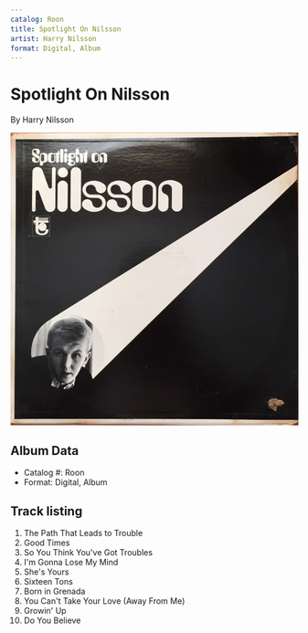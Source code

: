 ```yaml
---
catalog: Roon
title: Spotlight On Nilsson
artist: Harry Nilsson
format: Digital, Album
---
```


# Spotlight On Nilsson

By Harry Nilsson

![](../../assets/albumcovers/Harry_Nilsson-Spotlight_On_Nilsson.png)

## Album Data

- Catalog #: Roon
- Format: Digital, Album


## Track listing


1. The Path That Leads to Trouble
2. Good Times
3. So You Think You've Got Troubles
4. I'm Gonna Lose My Mind
5. She's Yours
6. Sixteen Tons
7. Born in Grenada
8. You Can't Take Your Love (Away From Me)
9. Growin' Up
10. Do You Believe

